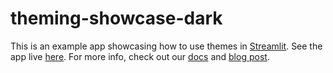 # theming-showcase-dark

This is an example app showcasing how to use themes in [Streamlit](https://streamlit.io/). See the app live [here](https://share.streamlit.io/streamlit/theming-showcase-dark/main). For more info, check out our [docs](https://docs.streamlit.io/en/stable/main_concepts.html#themes) and [blog post](https://blog.streamlit.io/introducing-theming/).
